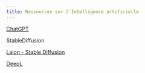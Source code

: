 ```yaml
---
title: Ressources sur l'Intelligence artificielle
---
```

<a href="https://openai.com/blog/chatgpt"  target="_blank" >ChatGPT</a>

<a herf="https://stablediffusion.fr/webui"  target="_blank" > StableDiffusion</a>

<a href="https://laion-aesthetic.datasette.io/laion-aesthetic-6pls/images"  target="_blank" >Laion - Stable Diffusion </a>

<a href="https://www.deepl.com/"> DeepL </a>